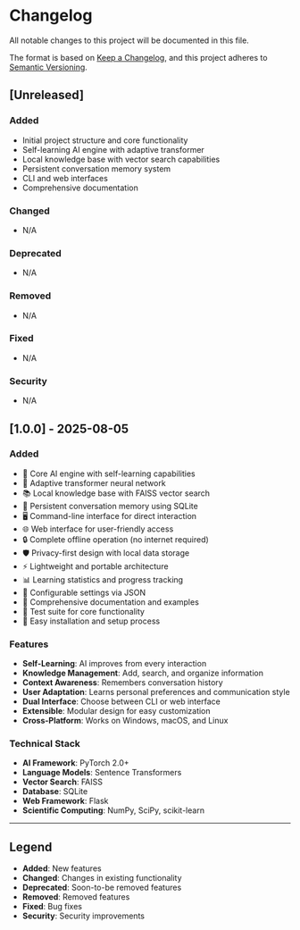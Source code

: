 # Changelog

All notable changes to this project will be documented in this file.

The format is based on [Keep a Changelog](https://keepachangelog.com/en/1.0.0/),
and this project adheres to [Semantic Versioning](https://semver.org/spec/v2.0.0.html).

## [Unreleased]

### Added
- Initial project structure and core functionality
- Self-learning AI engine with adaptive transformer
- Local knowledge base with vector search capabilities
- Persistent conversation memory system
- CLI and web interfaces
- Comprehensive documentation

### Changed
- N/A

### Deprecated
- N/A

### Removed
- N/A

### Fixed
- N/A

### Security
- N/A

## [1.0.0] - 2025-08-05

### Added
- 🤖 Core AI engine with self-learning capabilities
- 🧠 Adaptive transformer neural network
- 📚 Local knowledge base with FAISS vector search
- 💾 Persistent conversation memory using SQLite
- 🖥️ Command-line interface for direct interaction
- 🌐 Web interface for user-friendly access
- 🔒 Complete offline operation (no internet required)
- 🛡️ Privacy-first design with local data storage
- ⚡ Lightweight and portable architecture
- 📊 Learning statistics and progress tracking
- 🔧 Configurable settings via JSON
- 📝 Comprehensive documentation and examples
- 🧪 Test suite for core functionality
- 🚀 Easy installation and setup process

### Features
- **Self-Learning**: AI improves from every interaction
- **Knowledge Management**: Add, search, and organize information
- **Context Awareness**: Remembers conversation history
- **User Adaptation**: Learns personal preferences and communication style
- **Dual Interface**: Choose between CLI or web interface
- **Extensible**: Modular design for easy customization
- **Cross-Platform**: Works on Windows, macOS, and Linux

### Technical Stack
- **AI Framework**: PyTorch 2.0+
- **Language Models**: Sentence Transformers
- **Vector Search**: FAISS
- **Database**: SQLite
- **Web Framework**: Flask
- **Scientific Computing**: NumPy, SciPy, scikit-learn

---

## Legend

- **Added**: New features
- **Changed**: Changes in existing functionality
- **Deprecated**: Soon-to-be removed features
- **Removed**: Removed features
- **Fixed**: Bug fixes
- **Security**: Security improvements
